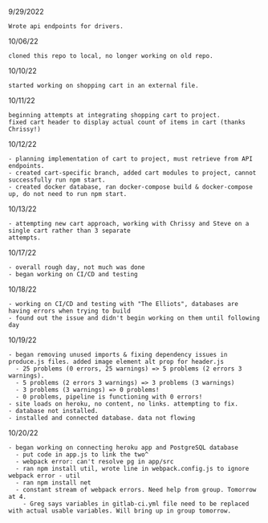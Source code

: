 9/29/2022

    Wrote api endpoints for drivers.

10/06/22

    cloned this repo to local, no longer working on old repo.

10/10/22

    started working on shopping cart in an external file.

10/11/22

    beginning attempts at integrating shopping cart to project.
    fixed cart header to display actual count of items in cart (thanks Chrissy!)

10/12/22

    - planning implementation of cart to project, must retrieve from API endpoints.
    - created cart-specific branch, added cart modules to project, cannot successfully run npm start.
    - created docker database, ran docker-compose build & docker-compose up, do not need to run npm start. 

10/13/22

    - attempting new cart approach, working with Chrissy and Steve on a single cart rather than 3 separate 
    attempts.

10/17/22

    - overall rough day, not much was done
    - began working on CI/CD and testing

10/18/22

    - working on CI/CD and testing with "The Elliots", databases are having errors when trying to build
    - found out the issue and didn't begin working on them until following day

10/19/22

    - began removing unused imports & fixing dependency issues in produce.js files. added image element alt prop for header.js
      - 25 problems (0 errors, 25 warnings) => 5 problems (2 errors 3 warnings).
      - 5 problems (2 errors 3 warnings) => 3 problems (3 warnings)
      - 3 problems (3 warnings) => 0 problems!
      - 0 problems, pipeline is functioning with 0 errors!
    - site loads on heroku, no content, no links. attempting to fix.
    - database not installed.
    - installed and connected database. data not flowing

10/20/22

    - began working on connecting heroku app and PostgreSQL database
      - put code in app.js to link the two^
      - webpack error: can't resolve pg in app/src
      - ran npm install util, wrote line in webpack.config.js to ignore webpack error - util
      - ran npm install net
      - constant stream of webpack errors. Need help from group. Tomorrow at 4.
        - Greg says variables in gitlab-ci.yml file need to be replaced with actual usable variables. Will bring up in group tomorrow.